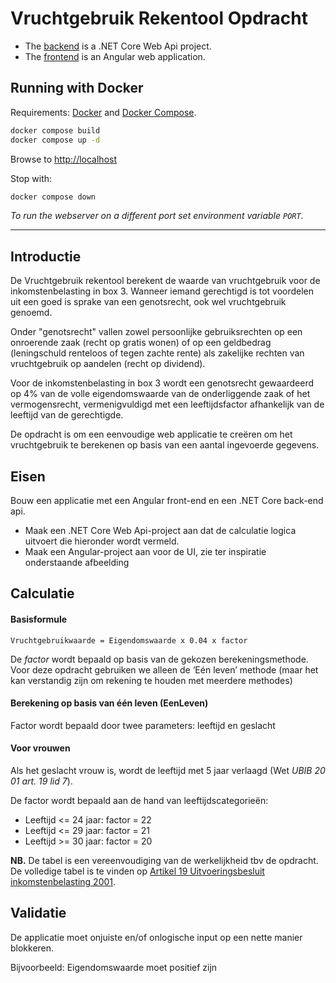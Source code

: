 # Vruchtgebruik Rekentool Opdracht

* The [backend](/backend) is a .NET Core Web Api project.
* The [frontend](/frontend) is an Angular web application.

## Running with Docker

Requirements: [Docker](https://docs.docker.com/get-docker/) and [Docker Compose](https://docs.docker.com/compose/).

```bash
docker compose build
docker compose up -d
```

Browse to [http://localhost](http://localhost)

Stop with:

```bash
docker compose down
```

_To run the webserver on a different port set environment variable `PORT`._

---

## Introductie

De Vruchtgebruik rekentool berekent de waarde van vruchtgebruik voor de
inkomstenbelasting in box 3. Wanneer iemand gerechtigd is tot voordelen uit een goed
is sprake van een genotsrecht, ook wel vruchtgebruik genoemd.

Onder "genotsrecht" vallen zowel persoonlijke gebruiksrechten op een onroerende zaak
(recht op gratis wonen) of op een geldbedrag (leningschuld renteloos of tegen zachte
rente) als zakelijke rechten van vruchtgebruik op aandelen (recht op dividend).

Voor de inkomstenbelasting in box 3 wordt een genotsrecht gewaardeerd op 4% van de
volle eigendomswaarde van de onderliggende zaak of het vermogensrecht,
vermenigvuldigd met een leeftijdsfactor afhankelijk van de leeftijd van de gerechtigde.

De opdracht is om een eenvoudige web applicatie te creëren om het vruchtgebruik te
berekenen op basis van een aantal ingevoerde gegevens.

## Eisen

Bouw een applicatie met een Angular front-end en een .NET Core back-end api.

- Maak een .NET Core Web Api-project aan dat de calculatie logica uitvoert die
    hieronder wordt vermeld.
- Maak een Angular-project aan voor de UI, zie ter inspiratie onderstaande
    afbeelding


## Calculatie

#### Basisformule
```
Vruchtgebruikwaarde = Eigendomswaarde x 0.04 x factor
```

De _factor_ wordt bepaald op basis van de gekozen berekeningsmethode. Voor deze
opdracht gebruiken we alleen de ‘Eén leven’ methode (maar het kan verstandig zijn om
rekening te houden met meerdere methodes)

#### Berekening op basis van één leven (EenLeven)

Factor wordt bepaald door twee parameters: leeftijd en geslacht

#### Voor vrouwen

Als het geslacht vrouw is, wordt de leeftijd met 5 jaar verlaagd (Wet _UBIB 20 01 art. 19 lid
7_).

De factor wordt bepaald aan de hand van leeftijdscategorieën:

- Leeftijd <= 24 jaar: factor = 22
- Leeftijd <= 29 jaar: factor = 21
- Leeftijd >= 30 jaar: factor = 20

**NB.** De tabel is een vereenvoudiging van de werkelijkheid tbv de opdracht. De volledige
tabel is te vinden op [Artikel 19 Uitvoeringsbesluit inkomstenbelasting 2001](https://wetten.overheid.nl/jci1.3:c:BWBR0012066&hoofdstuk=5&artikel=19&z=2025-01-01&g=2025-01-01).

## Validatie

De applicatie moet onjuiste en/of onlogische input op een nette manier blokkeren.

Bijvoorbeeld: Eigendomswaarde moet positief zijn

